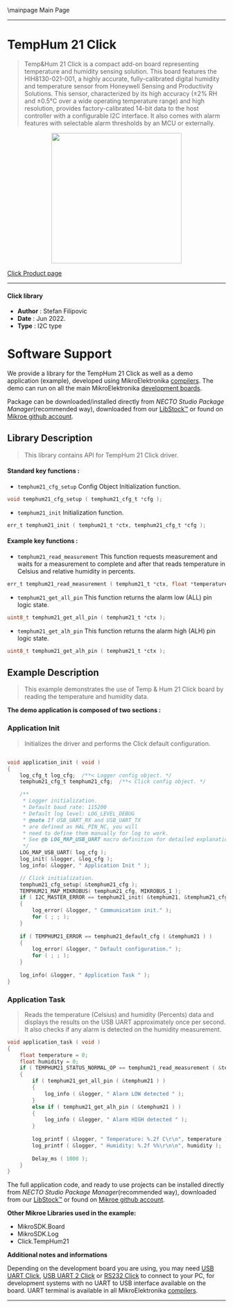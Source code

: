 \mainpage Main Page

---
# TempHum 21 Click

> Temp&Hum 21 Click is a compact add-on board representing temperature and humidity sensing solution. This board features the HIH8130-021-001, a highly accurate, fully-calibrated digital humidity and temperature sensor from Honeywell Sensing and Productivity Solutions. This sensor, characterized by its high accuracy (±2% RH and ±0.5°C over a wide operating temperature range) and high resolution, provides factory-calibrated 14-bit data to the host controller with a configurable I2C interface. It also comes with alarm features with selectable alarm thresholds by an MCU or externally.

<p align="center">
  <img src="https://download.mikroe.com/images/click_for_ide/temphum21_click.png" height=300px>
</p>

[Click Product page](https://www.mikroe.com/temphum-21-click)

---


#### Click library

- **Author**        : Stefan Filipovic
- **Date**          : Jun 2022.
- **Type**          : I2C type


# Software Support

We provide a library for the TempHum 21 Click
as well as a demo application (example), developed using MikroElektronika
[compilers](https://www.mikroe.com/necto-studio).
The demo can run on all the main MikroElektronika [development boards](https://www.mikroe.com/development-boards).

Package can be downloaded/installed directly from *NECTO Studio Package Manager*(recommended way), downloaded from our [LibStock&trade;](https://libstock.mikroe.com) or found on [Mikroe github account](https://github.com/MikroElektronika/mikrosdk_click_v2/tree/master/clicks).

## Library Description

> This library contains API for TempHum 21 Click driver.

#### Standard key functions :

- `temphum21_cfg_setup` Config Object Initialization function.
```c
void temphum21_cfg_setup ( temphum21_cfg_t *cfg );
```

- `temphum21_init` Initialization function.
```c
err_t temphum21_init ( temphum21_t *ctx, temphum21_cfg_t *cfg );
```

#### Example key functions :

- `temphum21_read_measurement` This function requests measurement and waits for a measurement to complete and after that reads temperature in Celsius and relative humidity in percents.
```c
err_t temphum21_read_measurement ( temphum21_t *ctx, float *temperature, float *humidity );
```

- `temphum21_get_all_pin` This function returns the alarm low (ALL) pin logic state.
```c
uint8_t temphum21_get_all_pin ( temphum21_t *ctx );
```

- `temphum21_get_alh_pin` This function returns the alarm high (ALH) pin logic state.
```c
uint8_t temphum21_get_alh_pin ( temphum21_t *ctx );
```

## Example Description

> This example demonstrates the use of Temp & Hum 21 Click board by reading the temperature and humidity data.

**The demo application is composed of two sections :**

### Application Init

> Initializes the driver and performs the Click default configuration.

```c

void application_init ( void )
{
    log_cfg_t log_cfg;  /**< Logger config object. */
    temphum21_cfg_t temphum21_cfg;  /**< Click config object. */

    /** 
     * Logger initialization.
     * Default baud rate: 115200
     * Default log level: LOG_LEVEL_DEBUG
     * @note If USB_UART_RX and USB_UART_TX 
     * are defined as HAL_PIN_NC, you will 
     * need to define them manually for log to work. 
     * See @b LOG_MAP_USB_UART macro definition for detailed explanation.
     */
    LOG_MAP_USB_UART( log_cfg );
    log_init( &logger, &log_cfg );
    log_info( &logger, " Application Init " );

    // Click initialization.
    temphum21_cfg_setup( &temphum21_cfg );
    TEMPHUM21_MAP_MIKROBUS( temphum21_cfg, MIKROBUS_1 );
    if ( I2C_MASTER_ERROR == temphum21_init( &temphum21, &temphum21_cfg ) ) 
    {
        log_error( &logger, " Communication init." );
        for ( ; ; );
    }
    
    if ( TEMPHUM21_ERROR == temphum21_default_cfg ( &temphum21 ) )
    {
        log_error( &logger, " Default configuration." );
        for ( ; ; );
    }
    
    log_info( &logger, " Application Task " );
}

```

### Application Task

> Reads the temperature (Celsius) and humidity (Percents) data and displays the results on the USB UART approximately once per second.
It also checks if any alarm is detected on the humidity measurement.

```c
void application_task ( void )
{
    float temperature = 0;
    float humidity = 0;
    if ( TEMPHUM21_STATUS_NORMAL_OP == temphum21_read_measurement ( &temphum21, &temperature, &humidity ) )
    {
        if ( temphum21_get_all_pin ( &temphum21 ) )
        {
            log_info ( &logger, " Alarm LOW detected " );
        }
        else if ( temphum21_get_alh_pin ( &temphum21 ) )
        {
            log_info ( &logger, " Alarm HIGH detected " );
        }
        
        log_printf ( &logger, " Temperature: %.2f C\r\n", temperature );
        log_printf ( &logger, " Humidity: %.2f %%\r\n\n", humidity );
        
        Delay_ms ( 1000 );
    }
}
```

The full application code, and ready to use projects can be installed directly from *NECTO Studio Package Manager*(recommended way), downloaded from our [LibStock&trade;](https://libstock.mikroe.com) or found on [Mikroe github account](https://github.com/MikroElektronika/mikrosdk_click_v2/tree/master/clicks).

**Other Mikroe Libraries used in the example:**

- MikroSDK.Board
- MikroSDK.Log
- Click.TempHum21

**Additional notes and informations**

Depending on the development board you are using, you may need
[USB UART Click](https://www.mikroe.com/usb-uart-click),
[USB UART 2 Click](https://www.mikroe.com/usb-uart-2-click) or
[RS232 Click](https://www.mikroe.com/rs232-click) to connect to your PC, for
development systems with no UART to USB interface available on the board. UART
terminal is available in all MikroElektronika
[compilers](https://shop.mikroe.com/compilers).

---
